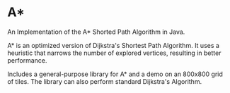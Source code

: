 # A*

An Implementation of the A* Shorted Path Algorithm in Java.

A* is an optimized version of Dijkstra's Shortest Path Algorithm. It uses a heuristic that narrows the number of explored vertices, resulting in better performance.

Includes a general-purpose library for A* and a demo on an 800x800 grid of tiles.
The library can also perform standard Dijkstra's Algorithm.
